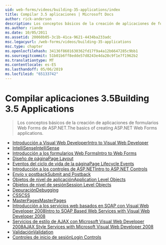 ```yaml
---
uid: web-forms/videos/building-35-applications/index
title: Compilar 3.5 aplicaciones | Microsoft Docs
author: rick-anderson
description: Los conceptos básicos de la creación de aplicaciones de formularios Web Forms de ASP.NET.
ms.author: riande
ms.date: 10/05/2011
ms.assetid: 20060b05-3c1b-41ca-9621-4434ba233adc
msc.legacyurl: /web-forms/videos/building-35-applications
msc.type: chapter
ms.openlocfilehash: 34136f8601630362fd17f9a4a12b6647285c9bb1
ms.sourcegitcommit: 51b01b6ff8edde57d8243e4da28c9f1e7f1962b2
ms.translationtype: MT
ms.contentlocale: es-ES
ms.lasthandoff: 05/06/2019
ms.locfileid: "65133742"
---
```

# <a name="building-35-applications"></a><span data-ttu-id="0138f-103">Compilar aplicaciones 3.5</span><span class="sxs-lookup"><span data-stu-id="0138f-103">Building 3.5 Applications</span></span>

> <span data-ttu-id="0138f-104">Los conceptos básicos de la creación de aplicaciones de formularios Web Forms de ASP.NET.</span><span class="sxs-lookup"><span data-stu-id="0138f-104">The basics of creating ASP.NET Web Forms applications.</span></span>

- [<span data-ttu-id="0138f-105">Introducción a Visual Web Developer</span><span class="sxs-lookup"><span data-stu-id="0138f-105">Intro to Visual Web Developer</span></span>](intro-to-visual-web-developer.md)
- [<span data-ttu-id="0138f-106">IntelliSense</span><span class="sxs-lookup"><span data-stu-id="0138f-106">IntelliSense</span></span>](intellisense.md)
- [<span data-ttu-id="0138f-107">Introducción a los formularios Web Forms</span><span class="sxs-lookup"><span data-stu-id="0138f-107">Intro to Web Forms</span></span>](intro-to-web-forms.md)
- [<span data-ttu-id="0138f-108">Diseño de página</span><span class="sxs-lookup"><span data-stu-id="0138f-108">Page Layout</span></span>](page-layout.md)
- [<span data-ttu-id="0138f-109">Eventos del ciclo de vida de la página</span><span class="sxs-lookup"><span data-stu-id="0138f-109">Page Lifecycle Events</span></span>](page-lifecycle-events.md)
- [<span data-ttu-id="0138f-110">Introducción a los controles de ASP.NET</span><span class="sxs-lookup"><span data-stu-id="0138f-110">Intro to ASP.NET Controls</span></span>](intro-to-aspnet-controls.md)
- [<span data-ttu-id="0138f-111">Envío y postback</span><span class="sxs-lookup"><span data-stu-id="0138f-111">Submit and Postback</span></span>](submit-and-postback.md)
- [<span data-ttu-id="0138f-112">Objetos de nivel de aplicación</span><span class="sxs-lookup"><span data-stu-id="0138f-112">Application Level Objects</span></span>](application-level-objects.md)
- [<span data-ttu-id="0138f-113">Objetos de nivel de sesión</span><span class="sxs-lookup"><span data-stu-id="0138f-113">Session Level Objects</span></span>](session-level-objects.md)
- [<span data-ttu-id="0138f-114">Depuración</span><span class="sxs-lookup"><span data-stu-id="0138f-114">Debugging</span></span>](debugging.md)
- [<span data-ttu-id="0138f-115">CSS</span><span class="sxs-lookup"><span data-stu-id="0138f-115">CSS</span></span>](css.md)
- [<span data-ttu-id="0138f-116">MasterPages</span><span class="sxs-lookup"><span data-stu-id="0138f-116">MasterPages</span></span>](masterpages.md)
- [<span data-ttu-id="0138f-117">Introducción a los servicios web basados en SOAP con Visual Web Developer 2008</span><span class="sxs-lookup"><span data-stu-id="0138f-117">Intro to SOAP Based Web Services with Visual Web Developer 2008</span></span>](an-introduction-to-soap-based-web-services-with-visual-web-developer-2008.md)
- [<span data-ttu-id="0138f-118">Servicios de estilo de AJAX con Microsoft Visual Web Developer 2008</span><span class="sxs-lookup"><span data-stu-id="0138f-118">AJAX Style Services with Microsoft Visual Web Developer 2008</span></span>](ajax-style-services-with-microsoft-visual-web-developer-2008.md)
- [<span data-ttu-id="0138f-119">Validación</span><span class="sxs-lookup"><span data-stu-id="0138f-119">Validation</span></span>](validation.md)
- [<span data-ttu-id="0138f-120">Controles de inicio de sesión</span><span class="sxs-lookup"><span data-stu-id="0138f-120">Login Controls</span></span>](login-controls.md)
